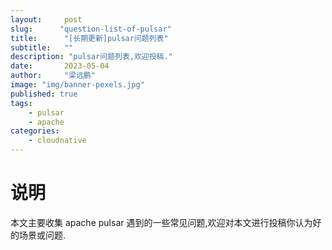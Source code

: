 ```yaml
---
layout:     post 
slug:      "question-list-of-pulsar"
title:      "[长期更新]pulsar问题列表"
subtitle:   ""
description: "pulsar问题列表,欢迎投稿."
date:       2023-05-04
author:     "梁远鹏"
image: "img/banner-pexels.jpg"
published: true
tags:
    - pulsar
    - apache
categories: 
    - cloudnative
---
```



# 说明

本文主要收集 apache pulsar 遇到的一些常见问题,欢迎对本文进行投稿你认为好的场景或问题.


